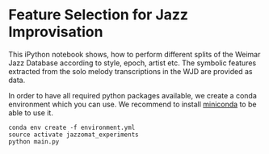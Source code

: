 # Feature Selection for Jazz Improvisation

This iPython notebook shows, how to perform different splits of the Weimar Jazz
Database according to style, epoch, artist etc.
The symbolic features extracted from the solo melody transcriptions in the WJD
are provided as data.

In order to have all required python packages available, we create a conda environment which you can use.
We recommend to install [miniconda](https://conda.io/miniconda.html) to be able to use it.

    conda env create -f environment.yml
    source activate jazzomat_experiments
    python main.py
